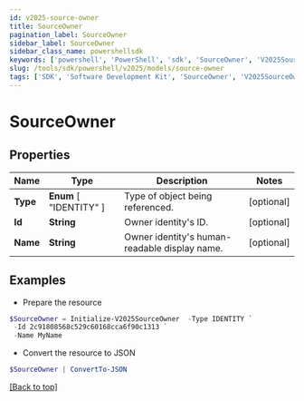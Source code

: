```yaml
---
id: v2025-source-owner
title: SourceOwner
pagination_label: SourceOwner
sidebar_label: SourceOwner
sidebar_class_name: powershellsdk
keywords: ['powershell', 'PowerShell', 'sdk', 'SourceOwner', 'V2025SourceOwner'] 
slug: /tools/sdk/powershell/v2025/models/source-owner
tags: ['SDK', 'Software Development Kit', 'SourceOwner', 'V2025SourceOwner']
---
```



# SourceOwner

## Properties

Name | Type | Description | Notes
------------ | ------------- | ------------- | -------------
**Type** |  **Enum** [  "IDENTITY" ] | Type of object being referenced. | [optional] 
**Id** | **String** | Owner identity's ID. | [optional] 
**Name** | **String** | Owner identity's human-readable display name. | [optional] 

## Examples

- Prepare the resource
```powershell
$SourceOwner = Initialize-V2025SourceOwner  -Type IDENTITY `
 -Id 2c91808568c529c60168cca6f90c1313 `
 -Name MyName
```

- Convert the resource to JSON
```powershell
$SourceOwner | ConvertTo-JSON
```


[[Back to top]](#) 

